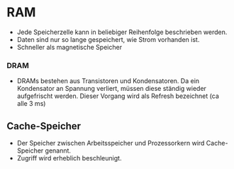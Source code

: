 # RAM

* Jede Speicherzelle kann in beliebiger Reihenfolge beschrieben werden.
* Daten sind nur so lange gespeichert, wie Strom vorhanden ist.
* Schneller als magnetische Speicher

### DRAM

* DRAMs bestehen aus Transistoren und Kondensatoren. Da ein Kondensator an Spannung verliert, müssen diese ständig wieder aufgefrischt werden. Dieser Vorgang wird als Refresh bezeichnet \(ca alle 3 ms\)

## Cache-Speicher

* Der Speicher zwischen Arbeitsspeicher und Prozessorkern wird Cache-Speicher genannt.
* Zugriff wird erheblich beschleunigt.

